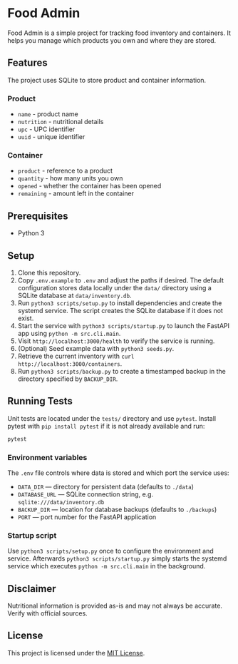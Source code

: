 # Food Admin

Food Admin is a simple project for tracking food inventory and containers.
It helps you manage which products you own and where they are stored.

## Features

The project uses SQLite to store product and container information.

### Product
- `name` - product name
- `nutrition` - nutritional details
- `upc` - UPC identifier
- `uuid` - unique identifier

### Container
- `product` - reference to a product
- `quantity` - how many units you own
- `opened` - whether the container has been opened
- `remaining` - amount left in the container

## Prerequisites

- Python 3

## Setup

1. Clone this repository.
2. Copy `.env.example` to `.env` and adjust the paths if desired. The default
   configuration stores data locally under the `data/` directory using a SQLite
   database at `data/inventory.db`.
3. Run `python3 scripts/setup.py` to install dependencies and create the
   systemd service. The script creates the SQLite database if it does not exist.
4. Start the service with `python3 scripts/startup.py` to launch the FastAPI
   app using `python -m src.cli.main`.
5. Visit `http://localhost:3000/health` to verify the service is running.
6. (Optional) Seed example data with `python3 seeds.py`.
7. Retrieve the current inventory with `curl http://localhost:3000/containers`.
8. Run `python3 scripts/backup.py` to create a timestamped backup in the
   directory specified by `BACKUP_DIR`.

## Running Tests

Unit tests are located under the `tests/` directory and use `pytest`. Install
pytest with `pip install pytest` if it is not already available and run:

```bash
pytest
```

### Environment variables

The `.env` file controls where data is stored and which port the service uses:

- `DATA_DIR` &mdash; directory for persistent data (defaults to `./data`)
- `DATABASE_URL` &mdash; SQLite connection string, e.g.
  `sqlite:///data/inventory.db`
- `BACKUP_DIR` &mdash; location for database backups (defaults to `./backups`)
- `PORT` &mdash; port number for the FastAPI application

### Startup script

Use `python3 scripts/setup.py` once to configure the environment and service.
Afterwards `python3 scripts/startup.py` simply starts the systemd service
which executes `python -m src.cli.main` in the background.


## Disclaimer

Nutritional information is provided as-is and may not always be accurate. Verify
with official sources.

## License

This project is licensed under the [MIT License](LICENSE).
